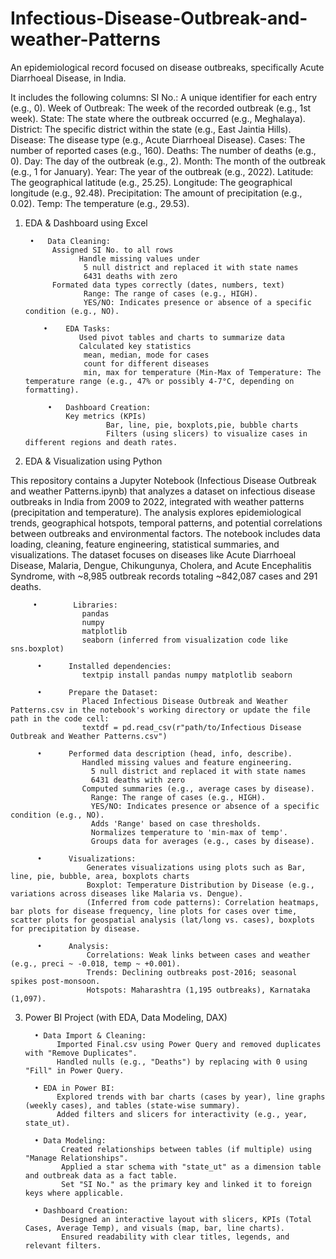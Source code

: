 # Infectious-Disease-Outbreak-and-weather-Patterns
  An epidemiological record focused on disease outbreaks, specifically Acute Diarrhoeal Disease, in India.

It includes the following columns:
SI No.: A unique identifier for each entry (e.g., 0).
Week of Outbreak: The week of the recorded outbreak (e.g., 1st week).
State: The state where the outbreak occurred (e.g., Meghalaya).
District: The specific district within the state (e.g., East Jaintia Hills).
Disease: The disease type (e.g., Acute Diarrhoeal Disease).
Cases: The number of reported cases (e.g., 160).
Deaths: The number of deaths (e.g., 0).
Day: The day of the outbreak (e.g., 2).
Month: The month of the outbreak (e.g., 1 for January).
Year: The year of the outbreak (e.g., 2022).
Latitude: The geographical latitude (e.g., 25.25).
Longitude: The geographical longitude (e.g., 92.48).
Precipitation: The amount of precipitation (e.g., 0.02).
Temp: The temperature (e.g., 29.53).

1. EDA & Dashboard using Excel
	
        •	Data Cleaning:
             Assigned SI No. to all rows
		           Handle missing values under 
                    5 null district and replaced it with state names
                    6431 deaths with zero 
             Formated data types correctly (dates, numbers, text)
                    Range: The range of cases (e.g., HIGH).
                    YES/NO: Indicates presence or absence of a specific condition (e.g., NO).

	       •	EDA Tasks:
		           Used pivot tables and charts to summarize data
		           Calculated key statistics 
                    mean, median, mode for cases
                    count for different diseases
                    min, max for temperature (Min-Max of Temperature: The temperature range (e.g., 47% or possibly 4-7°C, depending on formatting).

	        •	Dashboard Creation:
	            Key metrics (KPIs)
		                 Bar, line, pie, boxplots,pie, bubble charts
		                 Filters (using slicers) to visualize cases in different regions and death rates.




3. EDA & Visualization using Python

This repository contains a Jupyter Notebook (Infectious Disease Outbreak and weather Patterns.ipynb) that analyzes a dataset on
 infectious disease outbreaks in India from 2009 to 2022, integrated with weather patterns (precipitation and temperature). 
The analysis explores epidemiological trends, geographical hotspots, temporal patterns, and potential correlations between 
outbreaks and environmental factors. The notebook includes data loading, cleaning, feature engineering, statistical summaries, 
and visualizations.
The dataset focuses on diseases like Acute Diarrhoeal Disease, Malaria, Dengue, Chikungunya, Cholera, 
and Acute Encephalitis Syndrome, with ~8,985 outbreak records totaling ~842,087 cases and 291 deaths.

         •        Libraries:
                    pandas
                    numpy
                    matplotlib
                    seaborn (inferred from visualization code like sns.boxplot)

          •      Installed dependencies:
                    textpip install pandas numpy matplotlib seaborn

          •      Prepare the Dataset:
                    Placed Infectious Disease Outbreak and Weather Patterns.csv in the notebook's working directory or update the file path in the code cell:
                    textdf = pd.read_csv(r"path/to/Infectious Disease Outbreak and Weather Patterns.csv")

          •      Performed data description (head, info, describe).
                    Handled missing values and feature engineering.
                      5 null district and replaced it with state names
                      6431 deaths with zero 
                    Computed summaries (e.g., average cases by disease).
                      Range: The range of cases (e.g., HIGH).
                      YES/NO: Indicates presence or absence of a specific condition (e.g., NO).        
                      Adds 'Range' based on case thresholds.
                      Normalizes temperature to 'min-max of temp'.
                      Groups data for averages (e.g., cases by disease).

          •      Visualizations:
                     Generates visualizations using plots such as Bar, line, pie, bubble, area, boxplots charts
                     Boxplot: Temperature Distribution by Disease (e.g., variations across diseases like Malaria vs. Dengue).
                     (Inferred from code patterns): Correlation heatmaps, bar plots for disease frequency, line plots for cases over time, scatter plots for geospatial analysis (lat/long vs. cases), boxplots for precipitation by disease.
 
          •      Analysis:
                     Correlations: Weak links between cases and weather (e.g., preci ~ -0.018, temp ~ +0.001).
                     Trends: Declining outbreaks post-2016; seasonal spikes post-monsoon.
                     Hotspots: Maharashtra (1,195 outbreaks), Karnataka (1,097).



3. Power BI Project (with EDA, Data Modeling, DAX)


         • Data Import & Cleaning:
              Imported Final.csv using Power Query and removed duplicates with "Remove Duplicates".
              Handled nulls (e.g., "Deaths") by replacing with 0 using "Fill" in Power Query.

         • EDA in Power BI:
              Explored trends with bar charts (cases by year), line graphs (weekly cases), and tables (state-wise summary).
              Added filters and slicers for interactivity (e.g., year, state_ut).

         • Data Modeling:
               Created relationships between tables (if multiple) using "Manage Relationships".
               Applied a star schema with "state_ut" as a dimension table and outbreak data as a fact table.
               Set "SI No." as the primary key and linked it to foreign keys where applicable.

         • Dashboard Creation:
               Designed an interactive layout with slicers, KPIs (Total Cases, Average Temp), and visuals (map, bar, line charts).
               Ensured readability with clear titles, legends, and relevant filters.
